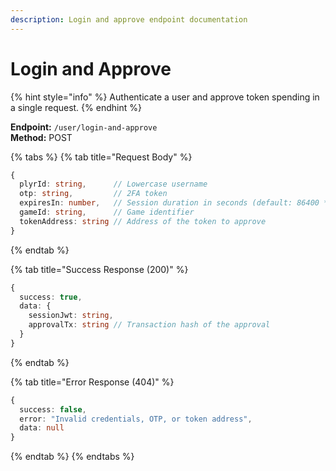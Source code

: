 ```yaml
---
description: Login and approve endpoint documentation
---
```


# Login and Approve

{% hint style="info" %} Authenticate a user and approve token spending in a single request. {% endhint %}

**Endpoint:** `/user/login-and-approve`  
**Method:** POST

{% tabs %} {% tab title="Request Body" %}

```typescript
{
  plyrId: string,      // Lowercase username
  otp: string,         // 2FA token
  expiresIn: number,   // Session duration in seconds (default: 86400 * 31)
  gameId: string,      // Game identifier
  tokenAddress: string // Address of the token to approve
}
```

{% endtab %}

{% tab title="Success Response (200)" %}

```typescript
{
  success: true,
  data: {
    sessionJwt: string,
    approvalTx: string // Transaction hash of the approval
  }
}
```

{% endtab %}

{% tab title="Error Response (404)" %}

```typescript
{
  success: false,
  error: "Invalid credentials, OTP, or token address",
  data: null
}
```

{% endtab %} {% endtabs %}
